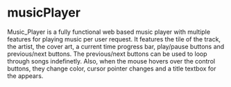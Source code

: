 # musicPlayer
Music_Player is a fully functional web based music player with multiple features for playing music per user request. It features the tile of the track, the artist, the cover art, a current time progress bar, play/pause buttons and previous/next buttons. The previous/next buttons can be used to loop through songs indefinetly. Also, when the mouse hovers over the control buttons, they change color, cursor pointer changes and a title textbox for the appears.
